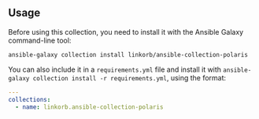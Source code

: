 ## Usage

Before using this collection, you need to install it with the Ansible Galaxy command-line tool:

```shell
ansible-galaxy collection install linkorb/ansible-collection-polaris
```

You can also include it in a `requirements.yml` file and install it with `ansible-galaxy collection install -r requirements.yml`, using the format:

```yaml
---
collections:
  - name: linkorb.ansible-collection-polaris
```
